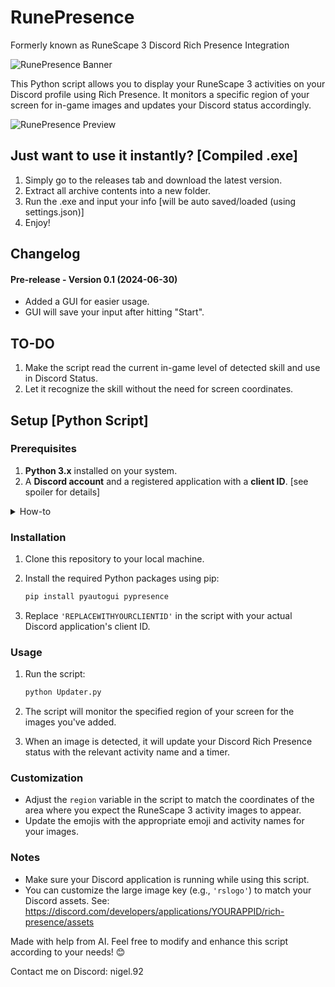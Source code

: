 # RunePresence

Formerly known as RuneScape 3 Discord Rich Presence Integration

![RunePresence Banner](https://github.com/Nigel1992/RS3-Discord-Status/assets/5491930/de469f47-c284-40db-b5a9-95e9d44e117e)

This Python script allows you to display your RuneScape 3 activities on your Discord profile using Rich Presence. It monitors a specific region of your screen for in-game images and updates your Discord status accordingly.

![RunePresence Preview](https://github.com/Nigel1992/RS3-Discord-Status/assets/5491930/af29c507-66f6-4367-9f66-e40b30d6cae7)

## Just want to use it instantly? [Compiled .exe]

1. Simply go to the releases tab and download the latest version.
2. Extract all archive contents into a new folder.
3. Run the .exe and input your info [will be auto saved/loaded (using settings.json)]
4. Enjoy!

## Changelog

#### Pre-release - Version 0.1 (2024-06-30)
- Added a GUI for easier usage.
- GUI will save your input after hitting "Start".

## TO-DO

1. Make the script read the current in-game level of detected skill and use in Discord Status.
2. Let it recognize the skill without the need for screen coordinates.

## Setup [Python Script]

### Prerequisites

1. **Python 3.x** installed on your system.
2. A **Discord account** and a registered application with a **client ID**. [see spoiler for details]

<details>
  <summary>How-to</summary>

### Adding Discord Developer Assets

1. Go to the Discord Developer Portal.
2. Create a new application or select an existing one.
3. Navigate to the “Rich Presence” tab.
4. Scroll down to the “Assets” section.
5. Click on “Add Image(s)” to upload your custom images (these can be icons, logos, or other graphics) (this will be your Logo below "Playing a game").
6. You’ll need to provide a name for each asset. This name will be used when referencing the asset in your code.
7. After uploading, you’ll see your assets listed under “Rich Presence Assets” on the same page.

### Using Your Assets in Code

In your Python script (or any other language), use the asset names you provided in the developer portal.

</details>

### Installation

1. Clone this repository to your local machine.
2. Install the required Python packages using pip:

    ```bash
    pip install pyautogui pypresence
    ```

3. Replace `'REPLACEWITHYOURCLIENTID'` in the script with your actual Discord application's client ID.

### Usage

1. Run the script:

    ```bash
    python Updater.py
    ```

2. The script will monitor the specified region of your screen for the images you've added.
3. When an image is detected, it will update your Discord Rich Presence status with the relevant activity name and a timer.

### Customization

- Adjust the `region` variable in the script to match the coordinates of the area where you expect the RuneScape 3 activity images to appear.
- Update the emojis with the appropriate emoji and activity names for your images.

### Notes

- Make sure your Discord application is running while using this script.
- You can customize the large image key (e.g., `'rslogo'`) to match your Discord assets. See: https://discord.com/developers/applications/YOURAPPID/rich-presence/assets

Made with help from AI. Feel free to modify and enhance this script according to your needs! 😊

Contact me on Discord: nigel.92
